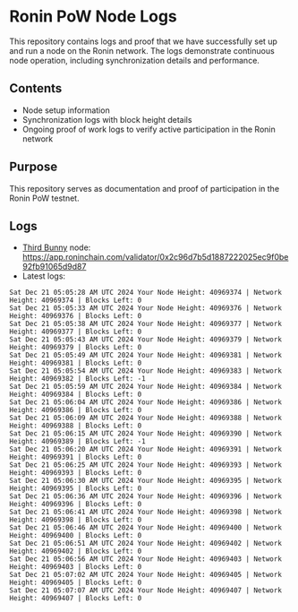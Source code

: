 # Ronin PoW Node Logs

This repository contains logs and proof that we have successfully set up and run a node on the Ronin network. The logs demonstrate continuous node operation, including synchronization details and performance.

## Contents

- Node setup information
- Synchronization logs with block height details
- Ongoing proof of work logs to verify active participation in the Ronin network

## Purpose

This repository serves as documentation and proof of participation in the Ronin PoW testnet.

## Logs

- [Third Bunny](https://thirdbunny.xyz/) node: https://app.roninchain.com/validator/0x2c96d7b5d1887222025ec9f0be92fb91065d9d87
- Latest logs:
```
Sat Dec 21 05:05:28 AM UTC 2024 Your Node Height: 40969374 | Network Height: 40969374 | Blocks Left: 0
Sat Dec 21 05:05:33 AM UTC 2024 Your Node Height: 40969376 | Network Height: 40969376 | Blocks Left: 0
Sat Dec 21 05:05:38 AM UTC 2024 Your Node Height: 40969377 | Network Height: 40969377 | Blocks Left: 0
Sat Dec 21 05:05:43 AM UTC 2024 Your Node Height: 40969379 | Network Height: 40969379 | Blocks Left: 0
Sat Dec 21 05:05:49 AM UTC 2024 Your Node Height: 40969381 | Network Height: 40969381 | Blocks Left: 0
Sat Dec 21 05:05:54 AM UTC 2024 Your Node Height: 40969383 | Network Height: 40969382 | Blocks Left: -1
Sat Dec 21 05:05:59 AM UTC 2024 Your Node Height: 40969384 | Network Height: 40969384 | Blocks Left: 0
Sat Dec 21 05:06:04 AM UTC 2024 Your Node Height: 40969386 | Network Height: 40969386 | Blocks Left: 0
Sat Dec 21 05:06:09 AM UTC 2024 Your Node Height: 40969388 | Network Height: 40969388 | Blocks Left: 0
Sat Dec 21 05:06:15 AM UTC 2024 Your Node Height: 40969390 | Network Height: 40969389 | Blocks Left: -1
Sat Dec 21 05:06:20 AM UTC 2024 Your Node Height: 40969391 | Network Height: 40969391 | Blocks Left: 0
Sat Dec 21 05:06:25 AM UTC 2024 Your Node Height: 40969393 | Network Height: 40969393 | Blocks Left: 0
Sat Dec 21 05:06:30 AM UTC 2024 Your Node Height: 40969395 | Network Height: 40969395 | Blocks Left: 0
Sat Dec 21 05:06:36 AM UTC 2024 Your Node Height: 40969396 | Network Height: 40969396 | Blocks Left: 0
Sat Dec 21 05:06:41 AM UTC 2024 Your Node Height: 40969398 | Network Height: 40969398 | Blocks Left: 0
Sat Dec 21 05:06:46 AM UTC 2024 Your Node Height: 40969400 | Network Height: 40969400 | Blocks Left: 0
Sat Dec 21 05:06:51 AM UTC 2024 Your Node Height: 40969402 | Network Height: 40969402 | Blocks Left: 0
Sat Dec 21 05:06:56 AM UTC 2024 Your Node Height: 40969403 | Network Height: 40969403 | Blocks Left: 0
Sat Dec 21 05:07:02 AM UTC 2024 Your Node Height: 40969405 | Network Height: 40969405 | Blocks Left: 0
Sat Dec 21 05:07:07 AM UTC 2024 Your Node Height: 40969407 | Network Height: 40969407 | Blocks Left: 0
```
